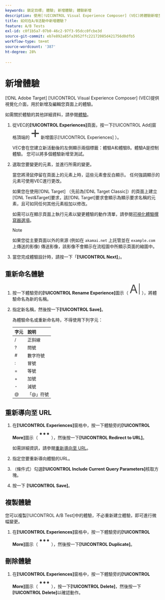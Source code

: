 ```yaml
---
keywords: 鎖定目標; 體驗; 新增體驗; 體驗新增
description: 使用[!UICONTROL Visual Experience Composer] (VEC)將體驗新增至活動。
title: 如何在A/B活動中新增體驗？
feature: A/B Tests
exl-id: c0f1b5a7-07b0-46c2-97f3-95dcc0fcbe3d
source-git-commit: eb7e892a85fa3952ffc22172085d421756d0dfb5
workflow-type: tm+mt
source-wordcount: '387'
ht-degree: 28%

---
```


# 新增體驗

[!DNL Adobe Target] [!UICONTROL Visual Experience Composer] (VEC)提供視覺化介面，用於新增及編輯您頁面上的體驗。

如需關於體驗的其他詳細資料，請參閱[體驗](/help/main/c-experiences/experiences.md#concept_A2E10F6AFB3D4AEAB6951EE14688848D)。

1. 從VEC的&#x200B;**[!UICONTROL Experiences]**&#x200B;頁面，按一下[!UICONTROL Add]窗格頂端的![圖示（ &#x200B;](/help/main/assets/icons/Add.svg)新增圖示[!UICONTROL Experiences] ）。

   VEC會在您建立新活動後的左側顯示兩個標籤：體驗A和體驗B。體驗A是控制體驗。 您可以將多個體驗新增至測試。

1. 選取您要變更的元素，並進行所需的變更。

   當您將滑鼠停留在頁面上的元素上時，這些元素會反白顯示。 任何強調顯示的元素可使用VEC進行更改。

   如果您在使用[!DNL Target] （先前為[!DNL Target Classic]）的頁面上建立[!DNL Test&Target]要求，該[!DNL Target]要求會顯示為顯示要求名稱的元素，且可如同任何其他元素般加以修改。

   如需可以在顯示頁面上執行元素以變更體驗的動作清單，請參閱[可視化體驗撰寫器選項](/help/main/c-experiences/c-visual-experience-composer/viztarget-options.md)。

   >[!NOTE]
   >
   >如果您從主要頁面以外的來源 (例如在 `akamai.net` 上託管並在 `example.com` 上傳送的影像) 傳送影像，該影像不會顯示在流程圖中所顯示頁面的縮圖中。

1. 當您完成體驗設計時，請按一下「**[!UICONTROL Next]**」。

## 重新命名體驗

1. 按一下體驗旁的&#x200B;**[!UICONTROL Rename Experience]**&#x200B;圖示（ ![重新命名圖示](/help/main/assets/icons/Rename.svg) ），將體驗命名為新的名稱。

2. 指定新名稱，然後按一下&#x200B;**[!UICONTROL Save]**。

   為體驗命名或重新命名時，不得使用下列字元：

   | 字元 | 說明 |
   |--- |--- |
   | / | 正斜線 |
   | ? | 問號 |
   | # | 數字符號 |
   | : | 冒號 |
   | = | 等號 |
   | + | 加號 |
   | - | 減號 |
   | @ | 「@」符號 |

## 重新導向至 URL

1. 在&#x200B;**[!UICONTROL Experiences]**&#x200B;窗格中，按一下體驗旁的&#x200B;**[!UICONTROL More]**&#x200B;圖示（ ![更多圖示](/help/main/assets/icons/MoreSmall.svg) ），然後按一下&#x200B;**[!UICONTROL Redirect to URL]**。

   如需詳細資訊，請參閱[重新導向至 URL](/help/main/c-experiences/c-visual-experience-composer/redirect-offer.md)。

1. 指定您要重新導向體驗的URL。

1. （條件式）勾選&#x200B;**[!UICONTROL Include Current Query Parameters]**&#x200B;核取方塊。

1. 按一下 **[!UICONTROL Save]**。

## 複製體驗

您可以複製[!UICONTROL A/B Test]中的體驗，不必重新建立體驗，即可進行微幅變更。

1. 在&#x200B;**[!UICONTROL Experiences]**&#x200B;窗格中，按一下體驗旁的&#x200B;**[!UICONTROL More]**&#x200B;圖示（ ![更多圖示](/help/main/assets/icons/MoreSmall.svg) ），然後按一下&#x200B;**[!UICONTROL Duplicate]**。

## 刪除體驗

1. 在&#x200B;**[!UICONTROL Experiences]**&#x200B;窗格中，按一下體驗旁的&#x200B;**[!UICONTROL More]**&#x200B;圖示（ ![更多圖示](/help/main/assets/icons/MoreSmall.svg) ），按一下&#x200B;**[!UICONTROL Delete]**，然後按一下&#x200B;**[!UICONTROL Delete]**&#x200B;以確認動作。
